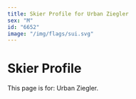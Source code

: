 ```yaml
---
title: Skier Profile for Urban Ziegler
sex: "M"
id: "6652"
image: "/img/flags/sui.svg" 
---
```


# Skier Profile

This page is for: Urban Ziegler.
    